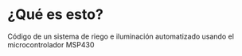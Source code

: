 # ¿Qué es esto?

Código de un sistema de riego e iluminación automatizado usando el microcontrolador MSP430
